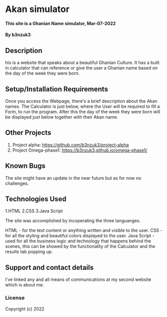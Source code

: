 # Akan simulator
#### This site is a Ghanian Name simulator, Mar-07-2022
#### By b3nzuk3
## Description
his is a website that speaks about a beautiful Ghanian Culture. It has a built in calculator that can reference or give the user a Ghanian name based on the day of the week they were born.
## Setup/Installation Requirements
Once you access the Webpage, there's a brief description about the Akan names.
The Calculator is just below, where the User will be required to fill a Form, to run the program.
After this the day of the week they were born will be displayed just below together with their Akan name.
## Other Projects
1. Project alpha:
https://github.com/b3nzuk3/project-alpha
2. Project Omega-phase1:
https://b3nzuk3.github.io/omega-phase1/

## Known Bugs
The site might have an update in the near future but as for now no challenges.
## Technologies Used
1.HTML
2.CSS
3.Java Script

The site was accomplished by incoperating the three languanges.

HTML - for the text content or anything written and visible to the user.
CSS - for all the styling and beautiful colors displayed to the user.
Java Script - used for all the business logic and technology that happens behind the scenes, this can be showed by the functionality of the Calculator and the results tab popping up.
 
## Support and contact details
I've linked any and all means of communications at my second website which is about me.
### License
Copyright (c) 2022 

